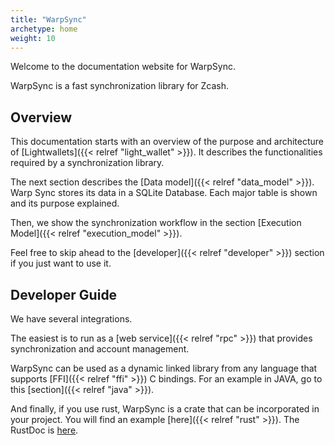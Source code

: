 ```yaml
---
title: "WarpSync"
archetype: home
weight: 10
---
```


Welcome to the documentation website for WarpSync.

WarpSync is a fast synchronization library for Zcash. 

## Overview

This documentation starts with an overview of the purpose 
and architecture of [Lightwallets]({{< relref "light_wallet" >}}). 
It describes the functionalities
required by a synchronization library.

The next section describes the [Data model]({{< relref "data_model" >}}). 
Warp Sync stores its
data in a SQLite Database. Each major table is shown and its
purpose explained.

Then, we show the synchronization workflow in the section
[Execution Model]({{< relref "execution_model" >}}).

Feel free to skip ahead to the [developer]({{< relref "developer" >}}) 
section if you just want to use it.

## Developer Guide
We have several integrations.

The easiest is to run as a [web service]({{< relref "rpc" >}}) 
that provides synchronization
and account management. 

WarpSync can be used as a dynamic linked library from any language
that supports [FFI]({{< relref "ffi" >}})
C bindings. For an example in JAVA, go to 
this [section]({{< relref "java" >}}).

And finally, if you use rust, WarpSync is a crate that can be incorporated
in your project. You will find an example [here]({{< relref "rust" >}}).
The RustDoc is [here](/doc/warp_api_ffi).

